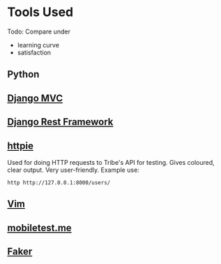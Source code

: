 Tools Used
==========

Todo: Compare under

* learning curve
* satisfaction


## Python


## [Django MVC](http://www.django-rest-framework.org/)


## [Django Rest Framework](http://www.django-rest-framework.org/)


## [httpie](https://github.com/jakubroztocil/httpie)
Used for doing HTTP requests to Tribe's API for testing.
Gives coloured, clear output. Very user-friendly.
Example use:

    http http://127.0.0.1:8000/users/



## [Vim](http://www.vim.org/)


## [mobiletest.me](http://mobiletest.me/)


## [Faker](https://github.com/joke2k/faker)
